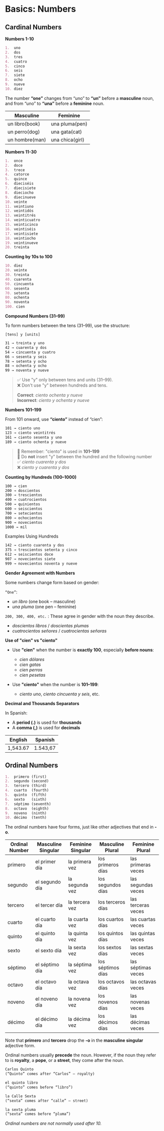 # Basics: Numbers

## Cardinal Numbers

**Numbers 1-10**

```md
1.  uno
2.  dos
3.  tres
4.  cuatro
5.  cinco
6.  seis
7.  siete
8.  ocho
9.  nueve
10. diez
```

The number **“one”** changes from “uno” to **“un”** before a **masculine** noun, and from “uno” to **“una”** before a **feminine** noun.

| Masculine      | Feminine        |
| -------------- | --------------- |
| un libro(book) | una pluma(pen)  |
| un perro(dog)  | una gata(cat)   |
| un hombre(man) | una chica(girl) |

**Numbers 11-30**

```md
1.  once
2.  doce
3.  trece
4.  catorce
5.  quince
6.  dieciséis
7.  diecisiete
8.  dieciocho
9.  diecinueve
10. veinte
11. veintiuno
12. veintidós
13. veintitrés
14. veinticuatro
15. veinticinco
16. veintiséis
17. veintisiete
18. veintiocho
19. veintinueve
20. treinta
```

**Counting by 10s to 100**

```md
10. diez
20. veinte
30. treinta
40. cuarenta
50. cincuenta
60. sesenta
70. setenta
80. ochenta
90. noventa
100. cien
```

**Compound Numbers (31–99)**

To form numbers between the tens (31–99), use the structure:

`[tens] y [units]`

```markdown
31 → treinta y uno
42 → cuarenta y dos
54 → cincuenta y cuatro
66 → sesenta y seis
78 → setenta y ocho
88 → ochenta y ocho
99 → noventa y nueve
```

> ✅ Use "y" only between tens and units (31–99).  
> ❌ Don't use "y" between hundreds and tens.
>
> **Correct**: *ciento ochenta y nueve*  
> **Incorrect**: *ciento y ochenta y nueve*

**Numbers 101–199**

From 101 onward, use **“ciento”** instead of “cien”:

```markdown
101 → ciento uno 
123 → ciento veintitrés 
161 → ciento sesenta y uno 
189 → ciento ochenta y nueve
```

> 🔹 Remember: "ciento" is used in **101–199**  
> 🔹 Do **not** insert "y" between the hundred and the following number  
> ✅ *ciento cuarenta y dos*  
> ❌ *ciento y cuarenta y dos*

**Counting by Hundreds (100–1000)**

```markdown
100 → cien  
200 → doscientos  
300 → trescientos  
400 → cuatrocientos  
500 → quinientos  
600 → seiscientos  
700 → setecientos  
800 → ochocientos  
900 → novecientos  
1000 → mil
```

Examples Using Hundreds

```md
142 → ciento cuarenta y dos
375 → trescientos setenta y cinco
612 → seiscientos doce
907 → novecientos siete
999 → novecientos noventa y nueve
```

**Gender Agreement with Numbers**

Some numbers change form based on gender:

`“One”`:

- *un libro* (one book – masculine)  
- *una pluma* (one pen – feminine)

`200, 300, 400, etc.` : These agree in gender with the noun they describe.

- *doscientos libros* / *doscientas plumas*  
- *cuatrocientos señores* / *cuatrocientas señoras*

**Use of "cien" vs "ciento"**

- Use **"cien"** when the number is **exactly 100**, especially **before nouns**:

  - *cien dólares*  
  - *cien gatas*  
  - *cien perros*  
  - *cien pesetas*

- Use **"ciento"** when the number is **101–199**:

  - *ciento uno*, *ciento cincuenta y seis*, etc.

**Decimal and Thousands Separators**

In Spanish:

- A **period (.)** is used for **thousands**
- A **comma (,)** is used for **decimals**

| English  | Spanish  |
| -------- | -------- |
| 1,543.67 | 1.543,67 |

## Ordinal Numbers

```md
1.  primero (first)
2.  segundo (second)
3.  tercero (third)
4.  cuarto  (fourth)
5.  quinto  (fifth)
6.  sexto   (sixth)
7.  séptimo (seventh)
8.  octavo  (eighth)
9.  noveno  (ninth)
10. décimo  (tenth)
```

The ordinal numbers have four forms, just like other adjectives that end in **-o**.

| Ordinal Number | Masculine Singular | Feminine Singular | Masculine Plural  | Feminine Plural    |
| -------------- | ------------------ | ----------------- | ----------------- | ------------------ |
| primero        | el primer día      | la primera vez    | los primeros días | las primeras veces |
| segundo        | el segundo día     | la segunda vez    | los segundos días | las segundas veces |
| tercero        | el tercer día      | la tercera vez    | los terceros días | las terceras veces |
| cuarto         | el cuarto día      | la cuarta vez     | los cuartos días  | las cuartas veces  |
| quinto         | el quinto día      | la quinta vez     | los quintos días  | las quintas veces  |
| sexto          | el sexto día       | la sexta vez      | los sextos días   | las sextas veces   |
| séptimo        | el séptimo día     | la séptima vez    | los séptimos días | las séptimas veces |
| octavo         | el octavo día      | la octava vez     | los octavos días  | las octavas veces  |
| noveno         | el noveno día      | la novena vez     | los novenos días  | las novenas veces  |
| décimo         | el décimo día      | la décima vez     | los décimos días  | las décimas veces  |

Note that **primero** and **tercero** drop the **-o** in the **masculine singular** adjective form.

Ordinal numbers usually **precede** the noun. However, if the noun they refer to is **royalty**, a **pope**, or a **street**, they come after the noun.

```markdown
Carlos Quinto
(“Quinto” comes after “Carlos” – royalty)

el quinto libro
(“quinto” comes before “libro”)

la Calle Sexta
(“sexta” comes after “calle” – street)

la sexta pluma
(“sexta” comes before “pluma”)
```

*Ordinal numbers are not normally used after 10.*
